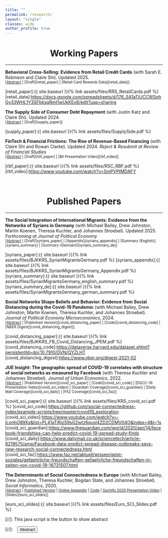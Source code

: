 ```yaml
---
title: ""
permalink: /research/
layout: "single"
classes: wide
author_profile: true
---
```



# <center> Working Papers </center>
- - -

**Behavioral Cross-Selling: Evidence from Retail Credit Cards** (with Sarah E. Robinson and Claire Shi). Updated 2025. <br/>
<small>[<a href="#/" onclick="visib('retail')">Abstract</a> | [Draft][retail_paper] | [Retail Card Rewards Data][retail_data]] </small>
<div id="retail" style="display: none; text-align: justify; line-height: 1.2" ><small>
Why do some non-financial firms rely on revenue from consumer financial products? At several large U.S. retailers, direct revenues from credit card partnerships exceed total operating income. This paper proposes a theory of behavioral cross-selling, in which firms use their access to customers to cross-sell products that capitalize on behavioral biases, such as inattention or forgetfulness. We test our theory in the retail credit card market using data from a major credit bureau. Although retail cards account for only 17% of balances in our sample, they generate 45% of missed minimum payments, triggering late fees. Liquidity constraints cannot fully explain missed minimums: among individuals with multiple cards, nearly half of missed payments on retail cards could have been avoided by reallocating excess payments from other cards. Consistent with the theory, firms in locations with more avoidable missed payments are more likely to offer retail cards and provide larger sign-up incentives. We discuss how behavioral cross-selling can help explain practices in industries such as airlines, auto dealerships, tax preparation services, and sports entertainment.
</small><br><br/></div>

[retail_paper]:{{ site.baseurl }}{% link assets/files/RRS_RetailCards.pdf %}
[retail_data]:https://docs.google.com/spreadsheets/d/176_SA1aTiUCCWSnhGy33WHL1Y3SFbksqRmt1wUkKEx8/edit?usp=sharing


**The Supply Side of Consumer Debt Repayment** (with Justin Katz and Claire Shi). Updated 2024. <br/>
<small>[<a href="#/" onclick="visib('supply')">Abstract</a> | [Draft][supply_paper]] </small>
<div id="supply" style="display: none; text-align: justify; line-height: 1.2" ><small>
Minimum payments on credit card debt allow consumers to repay slowly: despite being unsecured, the average $7,000 balance generally amortizes in over 20 years. We study how lenders choose these minimum payments and the impacts of these choices on equilibrium consumer debt outcomes. When short-term illiquidity makes many borrowers unable to make higher payments, lenders set low minimums to limit default costs. Alternatively, if many borrowers make near-minimum payments for reasons besides illiquidity (e.g., due to anchoring), lenders set low minimums to generate interest revenue. To separate these two forces, we use payment-level data from a credit bureau to document a new fact about intra-temporal debt repayment. Consumers often revolve high-interest credit card debt while making excess payments on low-interest installment debt, providing evidence that low payments aren't solely liquidity-driven. We use this fact to estimate an empirical model that predicts realistically low lender minimums. The model suggests that without anchoring, minimums would be over twice as high for most borrowers. Lenders amplify consumer biases, accounting for 20% of the total increase in credit card debt and 85% of defaults from anchoring in our model.
</small><br><br/></div>

[supply_paper]:{{ site.baseurl }}{% link assets/files/SupplySide.pdf %}


**FinTech & Financial Frictions: The Rise of Revenue-Based Financing** (with Claire Shi and Rowan Clarke). Updated 2024. *Reject & Resubmit at Review of Financial Studies* <br/>
<small>[<a href="#/" onclick="visib('rbf')">Abstract</a> | [Draft][rbf_paper] | [BII Presentation Video][rbf_video]] </small>
<div id="rbf" style="display: none; text-align: justify; line-height: 1.2" ><small>
We use transaction-level data from a major payment processor to study FinTech-provided small business "revenue-based financing." After eight months, payments through the processor are 16% lower for businesses who take financing offers than observably similar non-takers, driven by moral hazard from revenue hiding and adverse selection. Two natural experiments suggest FinTech platforms' non-lending interactions with small businesses---e.g., payment processing and inventory management---can limit both hiding and selection. By tying repayment to the continued use of non-lending products, FinTechs can mitigate enforcement and monitoring frictions. Our results help explain the rise of FinTech-provided revenue-based financing.
</small><br><br/></div>

[rbf_paper]:{{ site.baseurl }}{% link assets/files/RSC_RBF.pdf %}
[rbf_video]:https://www.youtube.com/watch?v=SmPVPtMDAFY

<br/>

# <center> Published Papers </center>
- - -

**The Social Integration of International Migrants: Evidence from the Networks of Syrians in Germany** (with Michael Bailey, Drew Johnston, Martin Koenen, Theresa Kuchler, and Johannes Stroebel). Updated 2025. *Forthcoming at Journal of Political Economy* <br/>
<small>[<a href="#/" onclick="visib('syrians')">Abstract</a> | [Draft][syrians_paper] | [Appendix][syrians_appendix] | [Summary (English)][syrians_summary] | [Summary (German)][syrians_summary_de]] </small>
<div id="syrians" style="display: none; text-align: justify; line-height: 1.2" ><small>
 We use de-identified friendship data from Facebook to study the social integration of Syrian migrants in Germany. Our analysis establishes five key findings: (1) Places differ substantially in their propensities to socially integrate migrants. This regional variation in integration outcomes largely reflects causal place-based effects. (2) Spatial variation in migrants' social integration can be decomposed into the rate at which Germans befriend their neighbors in general and the particular rate at which they befriend migrants versus other Germans. We follow the friending behavior of Germans that move across locations to show that both forces are more affected by local institutions and policies than by persistent individual characteristics or preferences of local natives. (3) Integration courses causally affect place-specific equilibrium integration levels by increasing the rate at which Germans befriend Syrian migrants. (4) Social integration helps migrants obtain help from natives across a range of settings such as finding jobs and housing. (5) Natives quasi-randomly exposed to a migrant in high school are more likely to befriend other migrants later in life.
</small><br><br/></div>

[syrians_paper]:{{ site.baseurl }}{% link assets/files/BJKKRS_SyrianMigrantsGermany.pdf %}
[syrians_appendix]:{{ site.baseurl }}{% link assets/files/BJKKRS_SyrianMigrantsGermany_Appendix.pdf %}
[syrians_summary]:{{ site.baseurl }}{% link assets/files/SyrianMigrantsGermany_english_summary.pdf %}
[syrians_summary_de]:{{ site.baseurl }}{% link assets/files/SyrianMigrantsGermany_german_summary.pdf %}

**Social Networks Shape Beliefs and Behavior: Evidence from Social Distancing during the Covid-19 Pandemic** (with Michael Bailey, Drew Johnston, Martin Koenen, Theresa Kuchler, and Johannes Stroebel). *Journal of Political Economy Microeconomics*, 2024. <br/>
<small>[<a href="#/" onclick="visib('covid_distancing')">Abstract</a> | [Published Version][covid_distancing_paper] | [Code][covid_distancing_code] | [NBER Digest][covid_distancing_digest]] </small>
<div id="covid_distancing" style="display: none; text-align: justify; line-height: 1.2" ><small>
We analyze de-identified data from Facebook to show how social connections affect beliefs and behaviors in high-stakes settings. During the COVID-19 pandemic, individuals with friends in regions facing severe disease outbreaks reduced their mobility more than their demographically similar neighbors with friends in less affected areas. To explore why social connections shape behaviors, we show that individuals with higher friend exposure to COVID-19 are more supportive of social distancing measures and less likely to advocate to reopen the economy. We conclude that friends influence individuals’ behaviors in part through their beliefs, even when there is abundant information from expert sources.
</small><br><br/></div>

[covid_distancing_paper]:{{ site.baseurl }}{% link assets/files/BJKKRS_FB_Covid_Distancing_JPEM.pdf %}
[covid_distancing_code]:https://dataverse.harvard.edu/dataset.xhtml?persistentId=doi:10.7910/DVN/QYZLHT
[covid_distancing_digest]:https://www.nber.org/digest-2021-02

**JUE Insight: The geographic spread of COVID-19 correlates with structure of social networks as measured by Facebook** (with Theresa Kuchler and Johannes Stroebel). *Journal of Urban Economics*, 2022. <br/>
<small>[<a href="#/" onclick="visib('covid_sci')">Abstract</a> | [Published Version][covid_sci_paper] | [Code][covid_sci_code] | [DSCC-19 Presentation Video][covid_sci_video] | [Guardian Coverage][covid_sci_guardian] | [Daily Mail Coverage][covid_sci_daily] | [FAZ Coverage][covid_sci_faz]] </small>
<div id="covid_sci" style="display: none; text-align: justify; line-height: 1.2" ><small>
We use aggregated data from Facebook to show that COVID-19 is more likely to spread between regions with stronger social network connections. Areas with more social ties to two early COVID-19 “hotspots” (Westchester County, NY, in the U.S. and Lodi province in Italy) generally had more confirmed COVID-19 cases by the end of March. These relationships hold after controlling for geographic distance to the hotspots as well as the population density and demographics of the regions. As the pandemic progressed in the U.S., a county’s social proximity to recent COVID-19 cases and deaths predicts future outbreaks over and above physical proximity and demographics. In part due to its broad coverage, social connectedness data provides additional predictive power to measures based on smartphone location or online search data. These results suggest that data from online social networks can be useful to epidemiologists and others hoping to forecast the spread of communicable diseases such as COVID-19.
</small><br><br/></div>

[covid_sci_paper]:{{ site.baseurl }}{% link assets/files/KRS_covid_sci.pdf %}
[covid_sci_code]:https://github.com/social-connectedness-index/example-scripts/tree/master/covid19_exploration
[covid_sci_video]:https://www.youtube.com/watch?v=-jLonhO89Xs&list=PL41aTiRjzS9sG2wtz6qusI4ZD2CDMV04O&index=4&t=1s
[covid_sci_guardian]:https://www.theguardian.com/world/2020/apr/14/facebook-friendships-can-help-predict-covid-19-spread-study-finds
[covid_sci_daily]:https://www.dailymail.co.uk/sciencetech/article-8219575/amp/Facebook-data-predict-spread-disease-outbreaks-says-new-research-social-connectedness.html
[covid_sci_faz]:https://www.faz.net/aktuell/wissen/geist-soziales/gefaehrliche-freundschaften-gefaehrliche-freundschaften-in-zeiten-von-covid-19-16731507.html


**The Determinants of Social Connectedness in Europe** (with Michael Bailey, Drew Johnston, Theresa Kuchler, Bogdan State, and Johannes Stroebel). *Social Informatics*, 2020. <br/>
<small>[<a href="#/" onclick="visib('euro_sci')">Abstract</a> | [Published Version][euro_sci_paper] | [Online Appendix][euro_sci_appendix] | [Code][euro_sci_code] | [SocInfo 2020 Presentation Video][euro_sci_video] | [Slides][euro_sci_slides]] </small>
<div id="euro_sci" style="display: none; text-align: justify; line-height: 1.2" ><small>
We use de-identified and aggregated data from Facebook to study the structure of social networks across European regions. Social connectedness declines strongly in geographic distance and at country borders. Historical borders and unions — such as the Austro-Hungarian Empire, Czechoslovakia, and East/West Germany — shape present-day social connectedness over and above today’s political boundaries and other controls. All else equal, social connectedness is stronger between regions with residents of similar ages and education levels, as well as between regions that share a language and religion. In contrast, region-pairs with dissimilar incomes tend to be more connected, likely due to increased migration from poorer to richer regions.
</small><br><br/></div>

[euro_sci_paper]: https://doi.org/10.1007/978-3-030-60975-7_1
[euro_sci_code]: https://github.com/social-connectedness-index/euro_sci
[euro_sci_appendix]:https://arxiv.org/pdf/2007.12177.pdf
[euro_sci_video]:https://drive.google.com/file/d/1cPQFFAfvfXMaYFqR2_3ojMmtOSMMcrKI/view?usp=sharing
[euro_sci_slides]:{{ site.baseurl }}{% link assets/files/Euro_SCI_Slides.pdf %}



[//]: This java script is the button to show abstract
<script>
 function visib(id) {
  var x = document.getElementById(id);
  if (x.style.display === "block") {
    x.style.display = "none";
  } else {
    x.style.display = "block";
  }
}
</script>

[//]:&emsp;<button onclick="visib('polariz')" class="btn btn--inverse btn--small">Abstract</button>